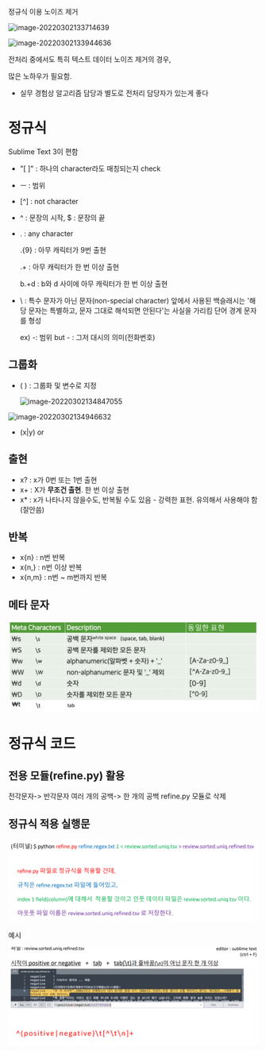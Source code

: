 정규식 이용 노이즈 제거

![image-20220302133714639](C:\Users\eunwon\AppData\Roaming\Typora\typora-user-images\image-20220302133714639.png)

![image-20220302133944636](C:\Users\eunwon\AppData\Roaming\Typora\typora-user-images\image-20220302133957035.png)

전처리 중에서도 특히 텍스트 데이터 노이즈 제거의 경우, 

많은 노하우가 필요함. 

- 실무 경험상 알고리즘 담당과 별도로 전처리 담당자가 있는게 좋다

# 정규식

 Sublime Text 3이 편함

- "[ ]" : 하나의 character라도 매칭되는지 check

- ㅡ : 범위

- [^] : not character

- ^ : 문장의 시작, $ : 문장의 끝

- . : any character

  .{9} : 아무 캐릭터가 9번 출현 

  .+ : 아무 캐릭터가 한 번 이상 출현 

  b.+d : b와 d 사이에 아무 캐릭터가 한 번 이상 출현

- \ : 특수 문자가 아닌 문자(non-special character) 앞에서 사용된 백슬래시는 '해당 문자는 특별하고, 문자 그대로 해석되면 안된다'는 사실을 가리킴  단어 경계 문자를 형성

  ex)  -: 범위 but \- : 그저 대시의 의미(전화번호)

## 그룹화

- ( ) : 그룹화 및 변수로 지정

  ![image-20220302134847055](C:\Users\eunwon\AppData\Roaming\Typora\typora-user-images\image-20220302134847055.png)

![image-20220302134946632](C:\Users\eunwon\AppData\Roaming\Typora\typora-user-images\image-20220302134946632.png)

-  (x|y)  or
## 출현
-  x? : x가 0번 또는 1번 출현 
-  x+ : X가 **무조건 출현**. 한 번 이상 출현
- x* : x가 나타나지 않을수도, 반복될 수도 있음 - 강력한 표현. 유의해서 사용해야 함(잘안씀)

## 반복
- x{n} : n번 반복 
- x{n,}  : n번 이상 반복 
- x{n,m}  : n번 ~ m번까지 반복

## 메타 문자

![image-20220302141656623.png](https://github.com/squirrelabbit/TIL/blob/master/4.%EC%9E%90%EC%97%B0%EC%96%B4%20%EC%B2%98%EB%A6%AC/%EC%A0%95%EA%B7%9C%EC%8B%9D.assets/image-20220302141656623.png?raw=true)

# 정규식 코드

## 전용 모듈(refine.py) 활용 

전각문자-> 반각문자 여러 개의 공백-> 한 개의 공백 refine.py 모듈로 삭제

## 정규식 적용 실행문

![image-20220302144022269.png](https://github.com/squirrelabbit/TIL/blob/master/4.%EC%9E%90%EC%97%B0%EC%96%B4%20%EC%B2%98%EB%A6%AC/%EC%A0%95%EA%B7%9C%EC%8B%9D.assets/image-20220302144022269.png?raw=true)

예시

![image-20220302144535054](정규식.assets/image-20220302144535054.png)

